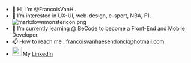 - 👋 Hi, I’m @FrancoisVanH .
- 👀 I’m interested in UX-UI, web-design, e-sport, NBA, F1. ![markdownmonstericon.png](https://www.codewars.com/users/FrancoisVanH/badges/micro) 
- 🌱 I’m currently learning @ BeCode to become a Front-End and Mobile Developer. 
- 📫 How to reach me : francoisvanhaesendonck@hotmail.com  
- <img src="https://raw.githubusercontent.com/FortAwesome/Font-Awesome/blob/6.x/svgs/brands/linkedin-in.svg" width="24px" heigth="24px"> My [LinkedIn](https://www.linkedin.com/in/fran%C3%A7ois-van-haesendonck-32299220b/)


<!---
FrancoisVanH/FrancoisVanH is a ✨ special ✨ repository because its `README.md` (this file) appears on your GitHub profile.
You can click the Preview link to take a look at your changes.
--->
